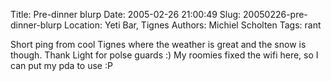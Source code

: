 Title: Pre-dinner blurp
Date: 2005-02-26 21:00:49
Slug: 20050226-pre-dinner-blurp
Location: Yeti Bar, Tignes
Authors: Michiel Scholten
Tags: rant

<p>Short ping from cool Tignes where the weather is great and the snow is though. Thank Light for polse guards :) My roomies fixed the wifi here, so I can put my pda to use :P</p>